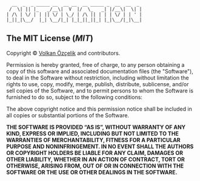 ```
  __  _  _ _____ __  __ __  __ _____ _  __  __  _  
 /  \| || |_   _/__\|  V  |/  \_   _| |/__\|  \| | 
| /\ | \/ | | || \/ | \_/ | /\ || | | | \/ | | ' | 
|_||_|\__/  |_| \__/|_| |_|_||_||_| |_|\__/|_|\__| 
```

## The MIT License (*MIT*)

Copyright © [Volkan Özçelik](me@volkan.io) and contributors.

Permission is hereby granted, free of charge, to any person obtaining a copy
of this software and associated documentation files (the "Software"), to deal
in the Software without restriction, including without limitation the rights
to use, copy, modify, merge, publish, distribute, sublicense, and/or sell
copies of the Software, and to permit persons to whom the Software is
furnished to do so, subject to the following conditions:

The above copyright notice and this permission notice shall be included in all
copies or substantial portions of the Software.

**THE SOFTWARE IS PROVIDED “AS IS”, WITHOUT WARRANTY OF ANY KIND, EXPRESS OR
IMPLIED, INCLUDING BUT NOT LIMITED TO THE WARRANTIES OF MERCHANTABILITY,
FITNESS FOR A PARTICULAR PURPOSE AND NONINFRINGEMENT. IN NO EVENT SHALL THE
AUTHORS OR COPYRIGHT HOLDERS BE LIABLE FOR ANY CLAIM, DAMAGES OR OTHER
LIABILITY, WHETHER IN AN ACTION OF CONTRACT, TORT OR OTHERWISE, ARISING FROM,
OUT OF OR IN CONNECTION WITH THE SOFTWARE OR THE USE OR OTHER DEALINGS IN THE
SOFTWARE.**
